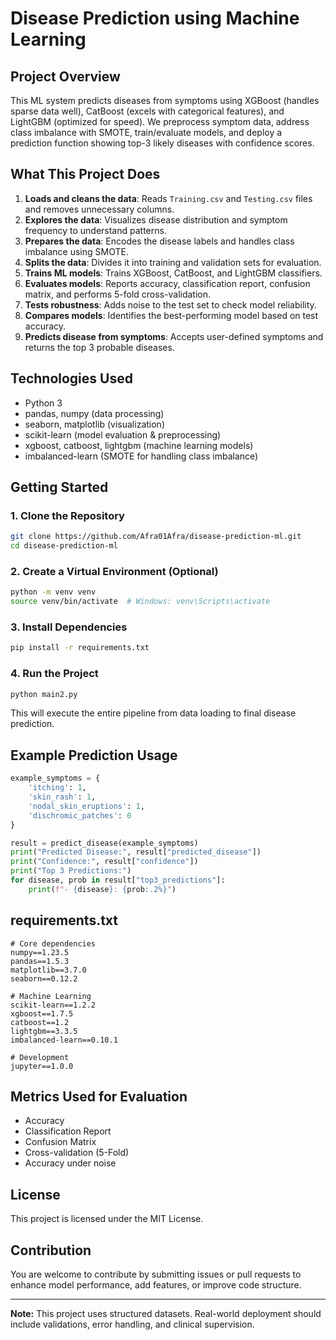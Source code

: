# Disease Prediction using Machine Learning

## Project Overview

This ML system predicts diseases from symptoms using XGBoost (handles sparse data well), CatBoost (excels with categorical features), and LightGBM (optimized for speed). We preprocess symptom data, address class imbalance with SMOTE, train/evaluate models, and deploy a prediction function showing top-3 likely diseases with confidence scores.

## What This Project Does

1. **Loads and cleans the data**: Reads `Training.csv` and `Testing.csv` files and removes unnecessary columns.
2. **Explores the data**: Visualizes disease distribution and symptom frequency to understand patterns.
3. **Prepares the data**: Encodes the disease labels and handles class imbalance using SMOTE.
4. **Splits the data**: Divides it into training and validation sets for evaluation.
5. **Trains ML models**: Trains XGBoost, CatBoost, and LightGBM classifiers.
6. **Evaluates models**: Reports accuracy, classification report, confusion matrix, and performs 5-fold cross-validation.
7. **Tests robustness**: Adds noise to the test set to check model reliability.
8. **Compares models**: Identifies the best-performing model based on test accuracy.
9. **Predicts disease from symptoms**: Accepts user-defined symptoms and returns the top 3 probable diseases.

## Technologies Used

* Python 3
* pandas, numpy (data processing)
* seaborn, matplotlib (visualization)
* scikit-learn (model evaluation & preprocessing)
* xgboost, catboost, lightgbm (machine learning models)
* imbalanced-learn (SMOTE for handling class imbalance)

## Getting Started

### 1. Clone the Repository

```bash
git clone https://github.com/Afra01Afra/disease-prediction-ml.git
cd disease-prediction-ml
```

### 2. Create a Virtual Environment (Optional)

```bash
python -m venv venv
source venv/bin/activate  # Windows: venv\Scripts\activate
```

### 3. Install Dependencies

```bash
pip install -r requirements.txt
```

### 4. Run the Project

```bash
python main2.py
```

This will execute the entire pipeline from data loading to final disease prediction.

## Example Prediction Usage

```python
example_symptoms = {
    'itching': 1,
    'skin_rash': 1,
    'nodal_skin_eruptions': 1,
    'dischromic_patches': 0
}

result = predict_disease(example_symptoms)
print("Predicted Disease:", result["predicted_disease"])
print("Confidence:", result["confidence"])
print("Top 3 Predictions:")
for disease, prob in result["top3_predictions"]:
    print(f"- {disease}: {prob:.2%}")
```

## requirements.txt

```
# Core dependencies
numpy==1.23.5
pandas==1.5.3
matplotlib==3.7.0
seaborn==0.12.2

# Machine Learning
scikit-learn==1.2.2
xgboost==1.7.5
catboost==1.2
lightgbm==3.3.5
imbalanced-learn==0.10.1

# Development
jupyter==1.0.0
```


## Metrics Used for Evaluation

* Accuracy
* Classification Report
* Confusion Matrix
* Cross-validation (5-Fold)
* Accuracy under noise

## License

This project is licensed under the MIT License.

## Contribution

You are welcome to contribute by submitting issues or pull requests to enhance model performance, add features, or improve code structure.

---

**Note:** This project uses structured datasets. Real-world deployment should include validations, error handling, and clinical supervision.
